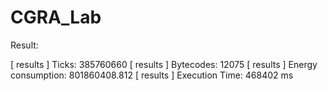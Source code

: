 # CGRA_Lab

Result:

[ results ] Ticks:               385760660
[ results ] Bytecodes:           12075
[ results ] Energy consumption:  801860408.812
[ results ] Execution Time:      468402 ms
